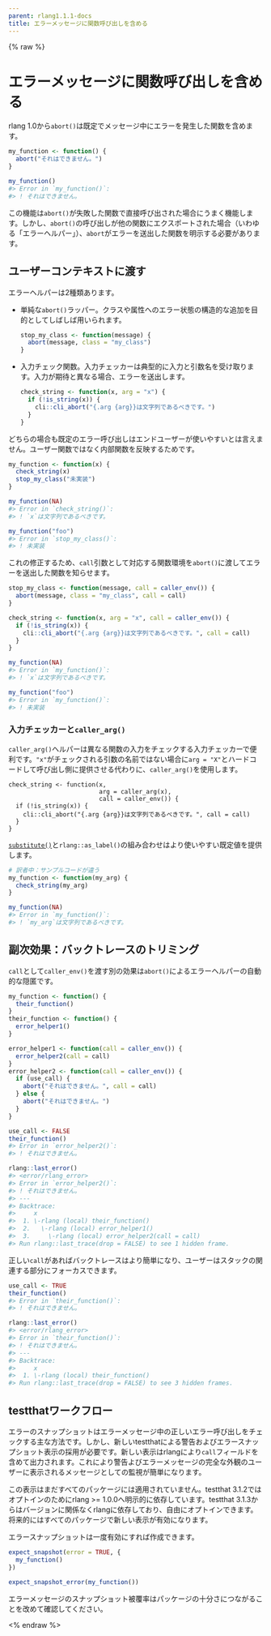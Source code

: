 ```yaml
---
parent: rlang1.1.1-docs
title: エラーメッセージに関数呼び出しを含める
---
```


{% raw  %}
# エラーメッセージに関数呼び出しを含める

rlang 1.0から`abort()`は既定でメッセージ中にエラーを発生した関数を含めます。

```r
my_function <- function() {
  abort("それはできません。")
}

my_function()
#> Error in `my_function()`:
#> ! それはできません。
```

この機能は`abort()`が失敗した関数で直接呼び出された場合にうまく機能します。しかし、`abort()`の呼び出しが他の関数にエクスポートされた場合（いわゆる「エラーヘルパー」）、`abort`がエラーを送出した関数を明示する必要があります。

## ユーザーコンテキストに渡す

エラーヘルパーは2種類あります。

- 単純な`abort()`ラッパー。クラスや属性へのエラー状態の構造的な追加を目的としてしばしば用いられます。
  
  ```r
  stop_my_class <- function(message) {
    abort(message, class = "my_class")
  }
  ```

- 入力チェック関数。入力チェッカーは典型的に入力と引数名を受け取ります。入力が期待と異なる場合、エラーを送出します。
  
  ```r
  check_string <- function(x, arg = "x") {
    if (!is_string(x)) {
      cli::cli_abort("{.arg {arg}}は文字列であるべきです。")
    }
  }
  ```

どちらの場合も既定のエラー呼び出しはエンドユーザーが使いやすいとは言えません。ユーザー関数ではなく内部関数を反映するためです。

```r
my_function <- function(x) {
  check_string(x)
  stop_my_class("未実装")
}
```

```r
my_function(NA)
#> Error in `check_string()`:
#> ! `x`は文字列であるべきです。
```

```r
my_function("foo")
#> Error in `stop_my_class()`:
#> ! 未実装
```

これの修正するため、`call`引数として対応する関数環境を`abort()`に渡してエラーを送出した関数を知らせます。

```r
stop_my_class <- function(message, call = caller_env()) {
  abort(message, class = "my_class", call = call)
}

check_string <- function(x, arg = "x", call = caller_env()) {
  if (!is_string(x)) {
    cli::cli_abort("{.arg {arg}}は文字列であるべきです。", call = call)
  }
}
```

```r
my_function(NA)
#> Error in `my_function()`:
#> ! `x`は文字列であるべきです。
```

```r
my_function("foo")
#> Error in `my_function()`:
#> ! 未実装
```

### 入力チェッカーと`caller_arg()`

`caller_arg()`ヘルパーは異なる関数の入力をチェックする入力チェッカーで便利です。`"x"`がチェックされる引数の名前ではない場合に`arg = "X"`とハードコードして呼び出し側に提供させる代わりに、`caller_arg()`を使用します。

```ｒ
check_string <- function(x,
                         arg = caller_arg(x),
                         call = caller_env()) {
  if (!is_string(x)) {
    cli::cli_abort("{.arg {arg}}は文字列であるべきです。", call = call)
  }
}
```

[`substitute()`](https://rdrr.io/r/base/substitute.html)と`rlang::as_label()`の組み合わせはより使いやすい既定値を提供します。

```r
# 訳者中：サンプルコードが違う
my_function <- function(my_arg) {
  check_string(my_arg)
}

my_function(NA)
#> Error in `my_function()`:
#> ! `my_arg`は文字列であるべきです。
```

## 副次効果：バックトレースのトリミング

`call`として`caller_env()`を渡す別の効果は`abort()`によるエラーヘルパーの自動的な隠匿です。

```r
my_function <- function() {
  their_function()
}
their_function <- function() {
  error_helper1()
}

error_helper1 <- function(call = caller_env()) {
  error_helper2(call = call)
}
error_helper2 <- function(call = caller_env()) {
  if (use_call) {
    abort("それはできません。", call = call)
  } else {
    abort("それはできません。")
  }
}
```

```r
use_call <- FALSE
their_function()
#> Error in `error_helper2()`:
#> ! それはできません。
```

```r
rlang::last_error()
#> <error/rlang_error>
#> Error in `error_helper2()`:
#> ! それはできません。
#> ---
#> Backtrace:
#>     x
#>  1. \-rlang (local) their_function()
#>  2.   \-rlang (local) error_helper1()
#>  3.     \-rlang (local) error_helper2(call = call)
#> Run rlang::last_trace(drop = FALSE) to see 1 hidden frame.
```

正しい`call`があればバックトレースはより簡単になり、ユーザーはスタックの関連する部分にフォーカスできます。

```r
use_call <- TRUE
their_function()
#> Error in `their_function()`:
#> ! それはできません。
```

```r
rlang::last_error()
#> <error/rlang_error>
#> Error in `their_function()`:
#> ! それはできません。
#> ---
#> Backtrace:
#>     x
#>  1. \-rlang (local) their_function()
#> Run rlang::last_trace(drop = FALSE) to see 3 hidden frames.
```

## testthatワークフロー

エラーのスナップショットはエラーメッセージ中の正しいエラー呼び出しをチェックする主な方法です。しかし、新しいtestthatによる警告およびエラースナップショット表示の採用が必要です。新しい表示はrlangにより`call`フィールドを含めて出力されます。これにより警告よびエラーメッセージの完全な外観のユーザーに表示されるメッセージとしての監視が簡単になります。

この表示はまだすべてのパッケージには適用されていません。testthat 3.1.2ではオプトインのためにrlang >= 1.0.0へ明示的に依存しています。testthat 3.1.3からはバージョンに関係なくrlangに依存しており、自由にオプトインできます。将来的にはすべてのパッケージで新しい表示が有効になります。

エラースナップショットは一度有効にすれば作成できます。

```r
expect_snapshot(error = TRUE, {
  my_function()
})

expect_snapshot_error(my_function())
```

エラーメッセージのスナップショット被覆率はパッケージの十分さにつながることを改めて確認してください。

<% endraw %>
